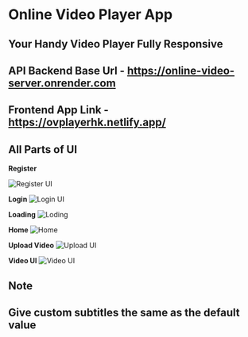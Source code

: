 # Online Video Player App
**Your Handy Video Player Fully Responsive**
---
API Backend Base Url - https://online-video-server.onrender.com
---
Frontend App Link - https://ovplayerhk.netlify.app/
---

**All Parts of UI**
---
**Register**

![Register UI](https://res.cloudinary.com/diuvnny8c/image/upload/v1705236046/Screenshot_338_ezwwnx.png)

**Login**
![Login UI](https://res.cloudinary.com/diuvnny8c/image/upload/v1705236046/Screenshot_339_jdazy5.png)

**Loading**
![Loding](https://res.cloudinary.com/diuvnny8c/image/upload/v1705236046/Screenshot_340_ahpnvg.png)

**Home**
![Home](https://res.cloudinary.com/diuvnny8c/image/upload/v1705236046/Screenshot_341_tmxgzm.png)

**Upload Video**
![Upload UI](https://res.cloudinary.com/diuvnny8c/image/upload/v1705236046/Screenshot_342_gja70n.png)

**Video UI**
![Video UI](https://res.cloudinary.com/diuvnny8c/image/upload/v1705236047/Screenshot_343_j0g2rg.png)

**Note**
---
Give custom subtitles the same as the default value
---

